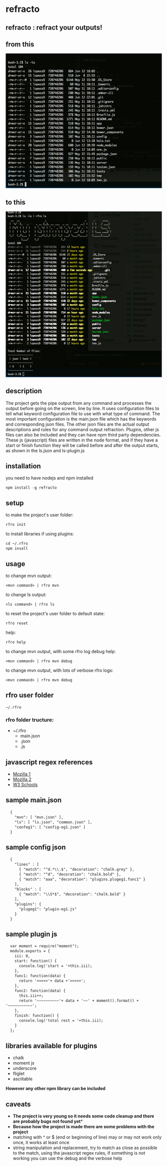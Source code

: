 refracto
========

## refracto : refract your outputs!

## from this

![](imgs/original-ls.png)

## to this

![](imgs/refracted-ls.png)

## description

The project gets the pipe output from any command and processes the output before going on the screen, line by line. It uses configuration files to tell what keyword configuration file to use with what type of command. The most important configuration is the main.json file which has the keywords and corresponding json files. The other json files are the actual output descriptions and rules for any command output refraction. Plugins, other js files can also be included and they can have npm third party dependencies. These js (javascript) files are written in the node format, and if they have a start or finish function they will be called before and after the output starts, as shown in the ls.json and ls-plugin.js

## installation

you need to have nodejs and npm installed

```
npm install -g refracto
```

## setup

to make the project's user folder:
```
rfro init
```

to install libraries if using plugins:
```
cd ~/.rfro
npm insall
```

## usage

to change mvn output:
```
<mvn command> | rfro mvn
```

to change ls output:
```
<ls command> | rfro ls
```

to reset the project's user folder to default state:
```
rfro reset
```

help:
```
rfro help
```

to change mvn output, with some rfro log debug help:
```
<mvn command> | rfro mvn debug
```

to change mvn output, with lots of verbose rfro logs:
```
<mvn command> | rfro mvn debug
```

## rfro user folder
```
~/.rfro
```

### rfro folder tructure:

- ~/.rfro
  - main.json
  - <other configs>.json
  - <other plugins>.js

## javascript regex references

- [Mozilla 1](https://developer.mozilla.org/en-US/docs/Web/JavaScript/Reference/Global_Objects/RegExp)
- [Mozilla 2](https://developer.mozilla.org/en-US/docs/Web/JavaScript/Guide/Regular_Expressions)
- [W3 Schools](http://www.w3schools.com/jsref/jsref_obj_regexp.asp)

## sample main.json
```
  {
    "mvn": [ "mvn.json" ],
    "ls": [ "ls.json", "common.json" ],
    "confeg1": [ "config-eg1.json" ]
  }
```

## sample config json
```
  {
    "lines" : [
      { "match": "^d.*\\.$", "decoration": "chalk.grey" },
      { "match": "^d", "decoration": "chalk.bold" },
      { "match": "aaa", "decoration": "plugins.plugeg1.func1" }
    ],
    "blocks" : [
      { "match": "\\S*$", "decoration": "chalk.bold" }
    ],
    "plugins": {
      "plugeg1": "plugin-eg1.js"
    }
  }
```

## sample plugin js
```
  var moment = require("moment");
  module.exports = {
    iii: 0,
    start: function() {
      console.log('start = '+this.iii);
    },
    func1: function(data) {
      return '<<<<<'+ data +'>>>>>';
    },
    func2: function(data) {
      this.iii++;
      return '~~~~~~~~~~'+ data + '~~' + moment().format() + '~~~~~~~~~~~';
    },
    finish: function() {
      console.log('total rest = '+this.iii);
    }
  };
```

## libraries available for plugins

- chalk
- moment js
- underscore
- fliglet
- asciitable

**However any other npm library can be included**

## caveats

- **The project is very young so it needs some code cleanup and there are probably bugs not found yet***
- **Because how the project is made there are some problems with the project**
- matching with ^ or $ (end or beginning of line) may or may not work only once, it works at least once
- string manipulation and replacement, try to match as close as possible to the match, using the javascript regex rules, if something is not working you can use the debug and the verbose help
